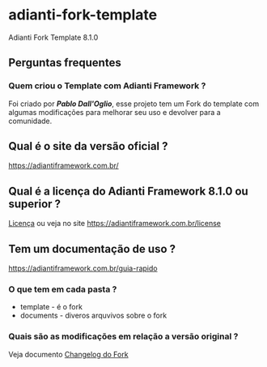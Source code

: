 # adianti-fork-template
Adianti Fork Template 8.1.0


## Perguntas frequentes

### Quem criou o Template com Adianti Framework ?
Foi criado por ***Pablo Dall'Oglio***, esse projeto tem um Fork do template com algumas modificações para melhorar seu uso e devolver para a comunidade.

## Qual é o site da versão oficial ?
https://adiantiframework.com.br/

## Qual é a licença do Adianti Framework 8.1.0 ou superior ?
[Licença](template/LICENSE) ou veja no site https://adiantiframework.com.br/license

## Tem um documentação de uso ?
https://adiantiframework.com.br/guia-rapido

### O que tem em cada pasta ?
* template  - é o fork 
* documents - diveros arquvivos sobre o fork

### Quais são as modificações em relação a versão original ?
Veja documento [Changelog do Fork](documents/changelog_fork.md)